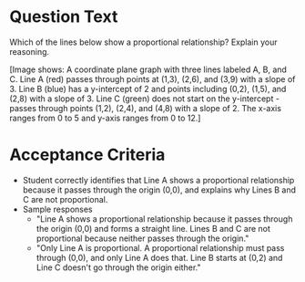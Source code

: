 # Question Text

Which of the lines below show a proportional relationship? Explain your reasoning.

[Image shows: A coordinate plane graph with three lines labeled A, B, and C. Line A (red) passes through points at (1,3), (2,6), and (3,9) with a slope of 3. Line B (blue) has a y-intercept of 2 and points including (0,2), (1,5), and (2,8) with a slope of 3. Line C (green) does not start on the y-intercept - passes through points (1,2), (2,4), and (4,8) with a slope of 2. The x-axis ranges from 0 to 5 and y-axis ranges from 0 to 12.]

# Acceptance Criteria

- Student correctly identifies that Line A shows a proportional relationship because it passes through the origin (0,0), and explains why Lines B and C are not proportional.
- Sample responses
  - "Line A shows a proportional relationship because it passes through the origin (0,0) and forms a straight line. Lines B and C are not proportional because neither passes through the origin."
  - "Only Line A is proportional. A proportional relationship must pass through (0,0), and only Line A does that. Line B starts at (0,2) and Line C doesn't go through the origin either."
